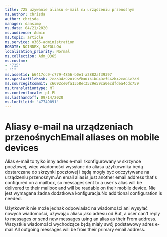 ```yaml
---
title: 725 używanie aliasu e-mail na urządzeniu przenośnym
ms.author: chrisda
author: chrisda
manager: dansimp
ms.date: 04/21/2020
ms.audience: Admin
ms.topic: article
ms.service: o365-administration
ROBOTS: NOINDEX, NOFOLLOW
localization_priority: Normal
ms.collection: Adm_O365
ms.custom:
- "725"
- "1"
ms.assetid: b6417cc9-c779-4856-b0e1-a2882af39397
ms.openlocfilehash: 7eea3de92019afb801b1b843ef562b42ea85c7dd
ms.sourcegitcommit: c6692ce0fa1358ec3529e59ca0ecdfdea4cdc759
ms.translationtype: MT
ms.contentlocale: pl-PL
ms.lasthandoff: 09/14/2020
ms.locfileid: "47749091"
---
```

# <a name="email-aliases-on-mobile-devices"></a><span data-ttu-id="5a186-102">Aliasy e-mail na urządzeniach przenośnych</span><span class="sxs-lookup"><span data-stu-id="5a186-102">Email aliases on mobile devices</span></span>

<span data-ttu-id="5a186-103">Alias e-mail to tylko inny adres e-mail skonfigurowany w skrzynce pocztowej, więc wiadomości wysyłane do aliasu użytkownika będą dostarczane do skrzynki pocztowej i będą mogły być odczytywane na urządzeniu przenośnym.</span><span class="sxs-lookup"><span data-stu-id="5a186-103">An email alias is just another email address that's configured on a mailbox, so messages sent to a user's alias will be delivered to their mailbox and will be readable on their mobile device.</span></span> <span data-ttu-id="5a186-104">Nie jest wymagana żadna dodatkowa konfiguracja.</span><span class="sxs-lookup"><span data-stu-id="5a186-104">No additional configuration is needed.</span></span>

<span data-ttu-id="5a186-105">Użytkownik nie może jednak odpowiadać na wiadomości ani wysyłać nowych wiadomości, używając aliasu jako adresu od.</span><span class="sxs-lookup"><span data-stu-id="5a186-105">But, a user can't reply to messages or send new messages using an alias as their From address.</span></span> <span data-ttu-id="5a186-106">Wszystkie wiadomości wychodzące będą miały swój podstawowy adres e-mail.</span><span class="sxs-lookup"><span data-stu-id="5a186-106">All outgoing messages will be from their primary email address.</span></span>
